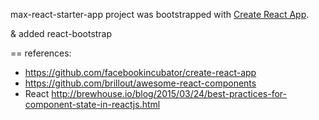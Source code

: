 
max-react-starter-app project was bootstrapped with [Create React App](https://github.com/facebookincubator/create-react-app).

& added react-bootstrap


==
references:
* https://github.com/facebookincubator/create-react-app
* https://github.com/brillout/awesome-react-components
* React http://brewhouse.io/blog/2015/03/24/best-practices-for-component-state-in-reactjs.html
